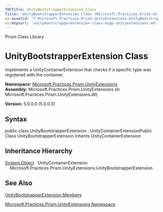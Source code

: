```yaml
---
TOCTitle: UnityBootstrapperExtension Class
Title: 'UnityBootstrapperExtension Class (Microsoft.Practices.Prism.UnityExtensions)'
ms:assetid: 'T:Microsoft.Practices.Prism.UnityExtensions.UnityBootstrapperExtension'
ms:mtpsurl: 'unitybootstrapperextension-class-mspp-unityextensions.md'
---
```


Prism Class Library

UnityBootstrapperExtension Class
================================

Implements a UnityContainerExtension that checks if a specific type was registered with the container.

**Namespace:** [Microsoft.Practices.Prism.UnityExtensions](https://msdn.microsoft.com/library/microsoft.practices.prism.unityextensions)
**Assembly:** Microsoft.Practices.Prism.UnityExtensions (in Microsoft.Practices.Prism.UnityExtensions.dll)

**Version:** 5.0.0.0 (5.0.0.0)

## Syntax


public class UnityBootstrapperExtension : UnityContainerExtensionPublic Class UnityBootstrapperExtension Inherits UnityContainerExtension

Inheritance Hierarchy
---------------------

<span id="familyToggle"></span>[System.Object](http://msdn.microsoft.com/en-us/library/e5kfa45b)
  UnityContainerExtension
    Microsoft.Practices.Prism.UnityExtensions.UnityBootstrapperExtension

See Also
--------


[UnityBootstrapperExtension Members](https://msdn.microsoft.com/allmembers.t:microsoft.practices.prism.unityextensions.unitybootstrapperextension)

[Microsoft.Practices.Prism.UnityExtensions Namespace](https://msdn.microsoft.com/library/microsoft.practices.prism.unityextensions)
